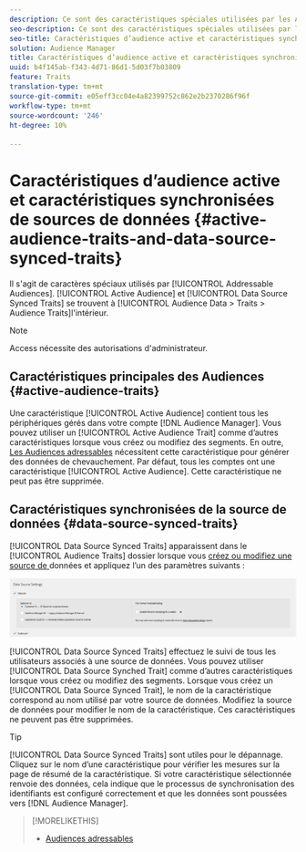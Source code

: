 ```yaml
---
description: Ce sont des caractéristiques spéciales utilisées par les Audiences adressables. Les caractéristiques synchronisées d’Audience principale et de source de données se trouvent dans Audience Data > Traits > Caractéristiques de l’Audience.
seo-description: Ce sont des caractéristiques spéciales utilisées par les Audiences adressables. Les caractéristiques synchronisées d’Audience principale et de source de données se trouvent dans Audience Data > Traits > Caractéristiques de l’Audience.
seo-title: Caractéristiques d’audience active et caractéristiques synchronisées de sources de données
solution: Audience Manager
title: Caractéristiques d’audience active et caractéristiques synchronisées de sources de données
uuid: b4f145ab-f343-4d71-86d1-5d03f7b03809
feature: Traits
translation-type: tm+mt
source-git-commit: e05eff3cc04e4a82399752c862e2b2370286f96f
workflow-type: tm+mt
source-wordcount: '246'
ht-degree: 10%

---
```



# Caractéristiques d’audience active et caractéristiques synchronisées de sources de données {#active-audience-traits-and-data-source-synced-traits}

Il s&#39;agit de caractères spéciaux utilisés par [!UICONTROL Addressable Audiences]. [!UICONTROL Active Audience] et  [!UICONTROL Data Source Synced Traits] se trouvent à  [!UICONTROL Audience Data > Traits > Audience Traits]l&#39;intérieur.

>[!NOTE]
>
>Access nécessite des autorisations d&#39;administrateur.

## Caractéristiques principales des Audiences {#active-audience-traits}

Une caractéristique [!UICONTROL Active Audience] contient tous les périphériques gérés dans votre compte [!DNL Audience Manager]. Vous pouvez utiliser un [!UICONTROL Active Audience Trait] comme d’autres caractéristiques lorsque vous créez ou modifiez des segments. En outre, [Les Audiences adressables](../../features/addressable-audiences.md) nécessitent cette caractéristique pour générer des données de chevauchement. Par défaut, tous les comptes ont une caractéristique [!UICONTROL Active Audience]. Cette caractéristique ne peut pas être supprimée.

## Caractéristiques synchronisées de la source de données {#data-source-synced-traits}

[!UICONTROL Data Source Synced Traits] apparaissent dans le  [!UICONTROL Audience Traits] dossier lorsque vous  [créez ou modifiez une source de ](../../features/manage-datasources.md#create-data-source) données et appliquez l’un des paramètres suivants :

![](assets/datasource_synced.png)

[!UICONTROL Data Source Synced Traits] effectuez le suivi de tous les utilisateurs associés à une source de données. Vous pouvez utiliser [!UICONTROL Data Source Synched Trait] comme d’autres caractéristiques lorsque vous créez ou modifiez des segments. Lorsque vous créez un [!UICONTROL Data Source Synced Trait], le nom de la caractéristique correspond au nom utilisé par votre source de données. Modifiez la source de données pour modifier le nom de la caractéristique. Ces caractéristiques ne peuvent pas être supprimées.

>[!TIP]
>
>[!UICONTROL Data Source Synced Traits] sont utiles pour le dépannage. Cliquez sur le nom d’une caractéristique pour vérifier les mesures sur la page de résumé de la caractéristique. Si votre caractéristique sélectionnée renvoie des données, cela indique que le processus de synchronisation des identifiants est configuré correctement et que les données sont poussées vers [!DNL Audience Manager].

>[!MORELIKETHIS]
>
>* [Audiences adressables](../../features/addressable-audiences.md)

